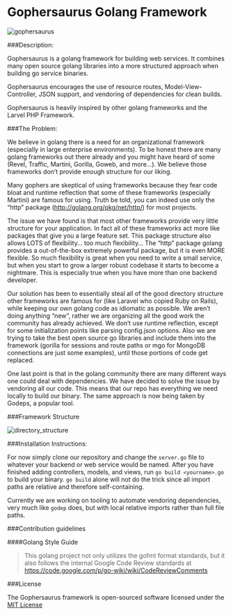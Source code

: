 Gophersaurus Golang Framework
=============================

![gophersaurus](https://git.target.com/gophersaurus/art/raw/master/gophersaurus.png)

###Description:

Gophersaurus is a golang framework for building web services. It combines many open source golang libraries into a more structured approach when building go service binaries.

Gophersaurus encourages the use of resource routes, Model-View-Controller, JSON support, and vendoring of dependencies for clean builds.

Gophersaurus is heavily inspired by other golang frameworks and the Larvel PHP Framework.

###The Problem:

We believe in golang there is a need for an organizational framework (especially in large enterprise environments). To be honest there are many golang frameworks out there already and you might have heard of some (Revel, Traffic, Martini, Gorilla, Goweb, and more…). We believe those frameworks don’t provide enough structure for our liking.

Many gophers are skeptical of using frameworks because they fear code bloat and runtime reflection that some of these frameworks (especially Martini) are famous for using. Truth be told, you can indeed use only the “http” package (http://golang.org/pkg/net/http/) for most projects.

The issue we have found is that most other frameworks provide very little structure for your application. In fact all of these frameworks act more like packages that give you a large feature set. This package structure also allows LOTS of flexibility… too much flexibility… The “http” package golang provides a out-of-the-box extremely powerful package, but it is even MORE flexible. So much flexibility is great when you need to write a small service, but when you start to grow a larger robust codebase it starts to become a nightmare. This is especially true when you have more than one backend developer.

Our solution has been to essentially steal all of the good directory structure other frameworks are famous for (like Laravel who copied Ruby on Rails), while keeping our own golang code as idiomatic as possible. We aren’t doing anything “new”, rather we are organizing all the good work the community has already achieved. We don’t use runtime reflection, except for some initialization points like parsing config.json options. Also we are trying to take the best open source go libraries and include them into the framework (gorilla for sessions and route paths or mgo for MongoDB connections are just some examples), until those portions of code get replaced.

One last point is that in the golang community there are many different ways one could deal with dependencies. We have decided to solve the issue by vendoring all our code. This means that our repo has everything we need locally to build our binary. The same approach is now being taken by Godeps, a popular tool.

###Framework Structure

![directory_structure](https://git.target.com/gophersaurus/art/raw/master/directory_structure.png)

###Installation Instructions:

For now simply clone our repository and change the `server.go` file to whatever your backend or web service would be named. After you have finished adding controllers, models, and views, run `go build <yourname>.go` to build your binary. `go build` alone will not do the trick since all import paths are relative and therefore self-containing.

Currently we are working on tooling to automate vendoring dependencies, very much like `godep` does, but with local relative imports rather than full file paths.

###Contribution guidelines

####Golang Style Guide

> This golang project not only utilizes the gofmt format standards, but it also follows the internal Google Code Review standards at https://code.google.com/p/go-wiki/wiki/CodeReviewComments

###License

The Gophersaurus framework is open-sourced software licensed under the [MIT License](http://opensource.org/licenses/MIT)
